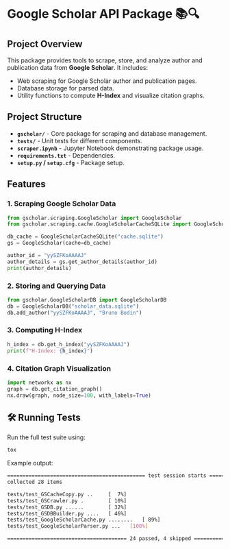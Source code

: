 # Google Scholar API Package 📚🔍  

## Project Overview
This package provides tools to scrape, store, and analyze author and publication data from **Google Scholar**. It includes:
- Web scraping for Google Scholar author and publication pages.
- Database storage for parsed data.
- Utility functions to compute **H-Index** and visualize citation graphs.

## Project Structure
- **`gscholar/`** - Core package for scraping and database management.
- **`tests/`** - Unit tests for different components.
- **`scraper.ipynb`** - Jupyter Notebook demonstrating package usage.
- **`requirements.txt`** - Dependencies.
- **`setup.py` / `setup.cfg`** - Package setup.


## Features
### 1. Scraping Google Scholar Data
```python
from gscholar.scraping.GoogleScholar import GoogleScholar
from gscholar.scraping.cache.GoogleScholarCacheSQLite import GoogleScholarCacheSQLite

db_cache = GoogleScholarCacheSQLite("cache.sqlite")
gs = GoogleScholar(cache=db_cache)

author_id = "yySZFKoAAAAJ"
author_details = gs.get_author_details(author_id)
print(author_details)
```

### 2. Storing and Querying Data
```python
from gscholar.GoogleScholarDB import GoogleScholarDB
db = GoogleScholarDB("scholar_data.sqlite")
db.add_author("yySZFKoAAAAJ", "Bruno Bodin")
```

### 3. Computing H-Index
```python
h_index = db.get_h_index("yySZFKoAAAAJ")
print(f"H-Index: {h_index}")
```

### 4. Citation Graph Visualization
```python
import networkx as nx
graph = db.get_citation_graph()
nx.draw(graph, node_size=100, with_labels=True)
```

## 🛠 Running Tests
Run the full test suite using:
```sh
tox
```
Example output:
```sh
============================================= test session starts =============================================
collected 28 items

tests/test_GSCacheCopy.py ..     [  7%]
tests/test_GSCrawler.py .        [ 10%]
tests/test_GSDB.py ......        [ 32%]
tests/test_GSDBBuilder.py ....   [ 46%]
tests/test_GoogleScholarCache.py ........   [ 89%]
tests/test_GoogleScholarParser.py ...   [100%]

======================================= 24 passed, 4 skipped =======================================
```
